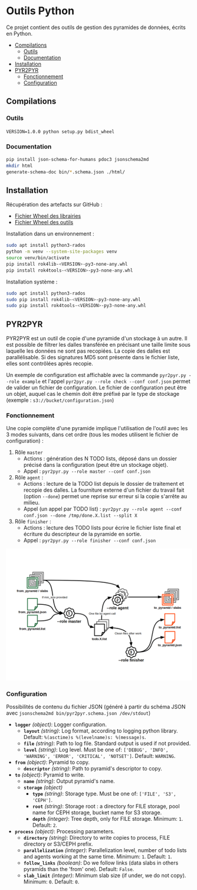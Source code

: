 # Outils Python

Ce projet contient des outils de gestion des pyramides de données, écrits en Python.

- [Compilations](#compilations)
  - [Outils](#outils)
  - [Documentation](#documentation)
- [Installation](#installation)
- [PYR2PYR](#pyr2pyr)
  - [Fonctionnement](#fonctionnement)
  - [Configuration](#configuration)


## Compilations

### Outils

`VERSION=1.0.0 python setup.py bdist_wheel`

### Documentation

```sh
pip install json-schema-for-humans pdoc3 jsonschema2md
mkdir html
generate-schema-doc bin/*.schema.json ./html/
```

## Installation

Récupération des artefacts sur GitHub :

* [Fichier Wheel des librairies](https://github.com/rok4/core-python/releases)
* [Fichier Wheel des outils](https://github.com/rok4/pytools/releases)

Installation dans un environnement :

```sh
sudo apt install python3-rados
python -m venv --system-site-packages venv
source venv/bin/activate
pip install rok4lib-<VERSION>-py3-none-any.whl
pip install rok4tools-<VERSION>-py3-none-any.whl
```

Installation système :

```sh
sudo apt install python3-rados
sudo pip install rok4lib-<VERSION>-py3-none-any.whl
sudo pip install rok4tools-<VERSION>-py3-none-any.whl
```

## PYR2PYR

PYR2PYR est un outil de copie d'une pyramide d'un stockage à un autre. Il est possible de filtrer les dalles transférée en précisant une taille limite sous laquelle les données ne sont pas recopiées. La copie des dalles est parallélisable. Si des signatures MD5 sont présente dans le fichier liste, elles sont contrôlées après recopie.

Un exemple de configuration est affichable avec la commande `pyr2pyr.py --role example` et l'appel `pyr2pyr.py --role check --conf conf.json` permet de valider un fichier de configuration. Le fichier de configuration peut être un objet, auquel cas le chemin doit être préfixé par le type de stockage (exemple : `s3://bucket/configuration.json`)

### Fonctionnement

Une copie complète d'une pyramide implique l'utilisation de l'outil avec les 3 modes suivants, dans cet ordre (tous les modes utilisent le fichier de configuration) :

1. Rôle `master`
   * Actions : génération des N TODO lists, déposé dans un dossier précisé dans la configuration (peut être un stockage objet).
   * Appel : `pyr2pyr.py --role master --conf conf.json`
2. Rôle `agent` : 
   * Actions : lecture de la TODO list depuis le dossier de traitement et recopie des dalles. La fourniture externe d'un fichier du travail fait (option `--done`) permet une reprise sur erreur si la copie s'arrête au milieu.
   * Appel (un appel par TODO list) : `pyr2pyr.py --role agent --conf conf.json --done /tmp/done.X.list --split X`
3. Rôle `finisher` : 
   * Actions : lecture des TODO lists pour écrire le fichier liste final et écriture du descripteur de la pyramide en sortie.
   * Appel : `pyr2pyr.py --role finisher --conf conf.json`

![Enchaînement PYR2PYR](./docs/pyr2pyr.png)

### Configuration

Possibilités de contenu du fichier JSON (généré à partir du schéma JSON avec `jsonschema2md bin/pyr2pyr.schema.json /dev/stdout`)

- **`logger`** *(object)*: Logger configuration.
  - **`layout`** *(string)*: Log format, according to logging python library. Default: `%(asctime)s %(levelname)s: %(message)s`.
  - **`file`** *(string)*: Path to log file. Standard output is used if not provided.
  - **`level`** *(string)*: Log level. Must be one of: `['DEBUG', 'INFO', 'WARNING', 'ERROR', 'CRITICAL', 'NOTSET']`. Default: `WARNING`.
- **`from`** *(object)*: Pyramid to copy.
  - **`descriptor`** *(string)*: Path to pyramid's descriptor to copy.
- **`to`** *(object)*: Pyramid to write.
  - **`name`** *(string)*: Output pyramid's name.
  - **`storage`** *(object)*
    - **`type`** *(string)*: Storage type. Must be one of: `['FILE', 'S3', 'CEPH']`.
    - **`root`** *(string)*: Storage root : a directory for FILE storage, pool name for CEPH storage, bucket name for S3 storage.
    - **`depth`** *(integer)*: Tree depth, only for FILE storage. Minimum: `1`. Default: `2`.
- **`process`** *(object)*: Processing parameters.
  - **`directory`** *(string)*: Directory to write copies to process, FILE directory or S3/CEPH prefix.
  - **`parallelization`** *(integer)*: Parallelization level, number of todo lists and agents working at the same time. Minimum: `1`. Default: `1`.
  - **`follow_links`** *(boolean)*: Do we follow links (data slabs in others pyramids than the 'from' one). Default: `False`.
  - **`slab_limit`** *(integer)*: Minimum slab size (if under, we do not copy). Minimum: `0`. Default: `0`.